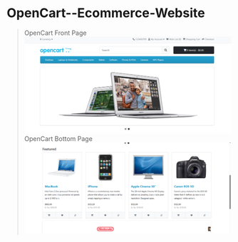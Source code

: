 # OpenCart--Ecommerce-Website

> OpenCart Front Page
![OpenCart FrontPage](https://github.com/Shikha-122/OpenCart--Ecommerce-Website/blob/main/OpenCart%20FrontPage.png)
> OpenCart Bottom Page
![OpenCart BottomPage](https://github.com/Shikha-122/OpenCart--Ecommerce-Website/blob/main/OpenCart.png)
